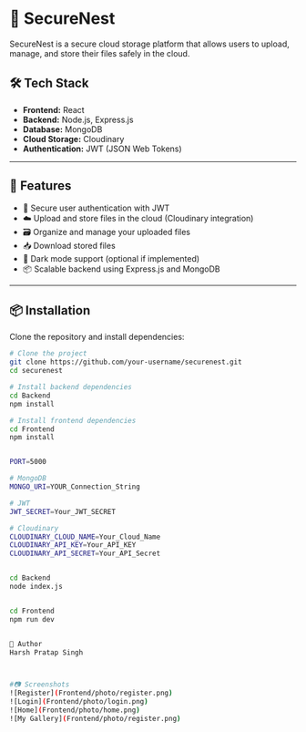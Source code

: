 # 🔐 SecureNest

SecureNest is a secure cloud storage platform that allows users to upload, manage, and store their files safely in the cloud.

## 🛠️ Tech Stack

- **Frontend:** React  
- **Backend:** Node.js, Express.js  
- **Database:** MongoDB  
- **Cloud Storage:** Cloudinary  
- **Authentication:** JWT (JSON Web Tokens)

---

## 🚀 Features

- 🔐 Secure user authentication with JWT  
- ☁️ Upload and store files in the cloud (Cloudinary integration)  
- 🗃️ Organize and manage your uploaded files  
- 📥 Download stored files  
- 🌙 Dark mode support (optional if implemented)  
- 📦 Scalable backend using Express.js and MongoDB

---

## 📦 Installation

Clone the repository and install dependencies:

```bash
# Clone the project
git clone https://github.com/your-username/securenest.git
cd securenest

# Install backend dependencies
cd Backend
npm install

# Install frontend dependencies
cd Frontend
npm install


PORT=5000

# MongoDB
MONGO_URI=YOUR_Connection_String

# JWT
JWT_SECRET=Your_JWT_SECRET

# Cloudinary
CLOUDINARY_CLOUD_NAME=Your_Cloud_Name
CLOUDINARY_API_KEY=Your_API_KEY
CLOUDINARY_API_SECRET=Your_API_Secret


cd Backend
node index.js


cd Frontend
npm run dev


👤 Author
Harsh Pratap Singh



#📷 Screenshots
![Register](Frontend/photo/register.png)
![Login](Frontend/photo/login.png)
![Home](Frontend/photo/home.png)
![My Gallery](Frontend/photo/register.png)